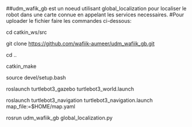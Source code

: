 
##udm_wafik_gb est un noeud utilisant global_localization pour localiser le robot dans une carte connue en appelant les services necessaires.
#Pour uploader le fichier faire les commandes ci-dessous:

cd catkin_ws/src

git clone https://github.com/wafiik-aumeer/udm_wafiik_gb.git

cd ..

catkin_make

source devel/setup.bash

roslaunch turtlebot3_gazebo turtlebot3_world.launch

roslaunch turtlebot3_navigation turtlebot3_navigation.launch map_file:=$HOME/map.yaml

rosrun udm_wafiik_gb global_localization.py

